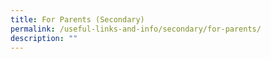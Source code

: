 ```yaml
---
title: For Parents (Secondary)
permalink: /useful-links-and-info/secondary/for-parents/
description: ""
---
```


